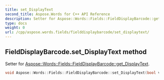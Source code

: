 ```yaml
---
title: set_DisplayText
second_title: Aspose.Words for C++ API Reference
description: Setter for Aspose::Words::Fields::FieldDisplayBarcode::get_DisplayText. 
type: docs
weight: 0
url: /cpp/aspose.words.fields/fielddisplaybarcode/set_displaytext/
---
```

## FieldDisplayBarcode.set_DisplayText method


Setter for [Aspose::Words::Fields::FieldDisplayBarcode::get_DisplayText](./get_displaytext/).

```cpp
void Aspose::Words::Fields::FieldDisplayBarcode::set_DisplayText(bool value)
```

